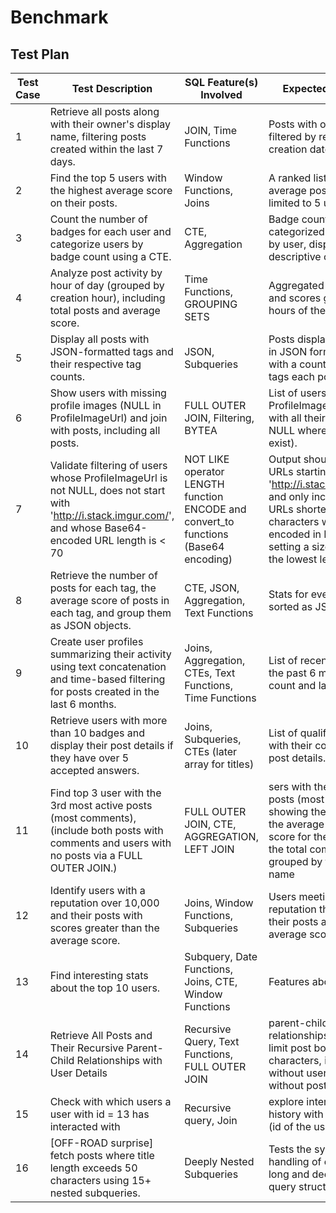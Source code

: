# Benchmark
## Test Plan

| Test Case | Test Description | SQL Feature(s) Involved         | Expected Outcome                                                                 |
|-----------|------------------|---------------------------------|---------------------------------------------------------------------------------|
| 1         | Retrieve all posts along with their owner's display name, filtering posts created within the last 7 days. | JOIN, Time Functions                     | Posts with owner details filtered by recent creation dates.                     |
| 2         | Find the top 5 users with the highest average score on their posts. | Window Functions, Joins                  | A ranked list of users by average post scores, limited to 5 users.              |
| 3         | Count the number of badges for each user and categorize users by badge count using a CTE. | CTE, Aggregation                         | Badge counts categorized and grouped by user, displayed with descriptive categories. |
| 4         | Analyze post activity by hour of day (grouped by creation hour), including total posts and average score. | Time Functions, GROUPING SETS            | Aggregated post counts and scores grouped by hours of the day.                  |
| 5         | Display all posts with JSON-formatted tags and their respective tag counts. | JSON, Subqueries                         | Posts displayed with tags in JSON format along with a count of how many tags each post has. |
| 6         | Show users with missing profile images (NULL in ProfileImageUrl) and join with posts, including all posts. | FULL OUTER JOIN, Filtering, BYTEA                     | List of users with NULL ProfileImageUrl, joined with all their posts (or NULL where posts don't exist).                            |
| 7         | Validate filtering of users whose ProfileImageUrl is not NULL, does not start with 'http://i.stack.imgur.com/', and whose Base64-encoded URL length is < 70 | NOT LIKE operator LENGTH function ENCODE and convert_to functions (Base64 encoding)            |Output should exclude URLs starting with 'http://i.stack.imgur.com/' and only include valid URLs shorter than 70 characters when encoded in Base64. ( setting a size threshold to the lowest level)       |
| 8         | Retrieve the number of posts for each tag, the average score of posts in each tag, and group them as JSON objects. | CTE, JSON, Aggregation, Text Functions                        | Stats for every post sorted as JSON object                       |
| 9         | Create user profiles summarizing their activity using text concatenation and time-based filtering for posts created in the last 6 months. | Joins, Aggregation, CTEs, Text Functions, Time Functions                 | List of recent post titles in the past 6 months, post count and last post date       |
| 10        | Retrieve users with more than 10 badges and display their post details if they have over 5 accepted answers. | Joins, Subqueries, CTEs (later array for titles)                        | List of qualified users with their corresponding post details.                  |
| 11        | Find top 3 user with the 3rd most active posts (most comments), (include both posts with comments and users with no posts via a FULL OUTER JOIN.) | FULL OUTER JOIN, CTE, AGGREGATION, LEFT JOIN           | sers with the most active posts (most comments), showing their post titles, the average comment score for their posts, and the total comment count, grouped by their display name                 |
| 12        | Identify users with a reputation over 10,000 and their posts with scores greater than the average score. | Joins, Window Functions, Subqueries      | Users meeting the reputation threshold with their posts above the average score.|
| 13        | Find interesting stats about the top 10 users. | Subquery, Date Functions, Joins, CTE, Window Functions | Features about users     
| 14        | Retrieve All Posts and Their Recursive Parent-Child Relationships with User Details  | Recursive Query, Text Functions, FULL OUTER JOIN |  parent-child relationships of posts, limit post bodies to 100 characters, include posts without users and users without posts                                                      |
| 15        | Check with which users a user with id = 13 has interacted with  | Recursive query, Join |  explore interaction history with other users (id of the users).                                                   |
| 16        | [OFF-ROAD surprise]  fetch posts where title length exceeds 50 characters using 15+ nested subqueries. |  Deeply Nested Subqueries | Tests the system’s handling of extremely long and deeply nested query structures.                                                    | 


